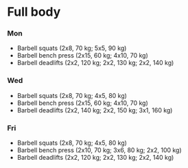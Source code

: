 # Full body
### Mon
* Barbell squats (2x8, 70 kg; 5x5, 90 kg)
* Barbell bench press (2x15, 60 kg; 4x10, 70 kg)
* Barbell deadlifts (2x2, 120 kg; 2x2, 130 kg; 2x2, 140 kg)

### Wed
* Barbell squats (2x8, 70 kg; 4x5, 80 kg)
* Barbell bench press (2x15, 60 kg; 4x10, 70 kg)
* Barbell deadlifts (2x2, 140 kg; 2x2, 150 kg; 3x1, 160 kg)

### Fri
* Barbell squats (2x8, 70 kg; 4x5, 80 kg)
* Barbell bench press (2x10, 70 kg; 3x6, 80 kg; 2x2, 100 kg)
* Barbell deadlifts (2x2, 120 kg; 2x2, 130 kg; 2x2, 140 kg)
